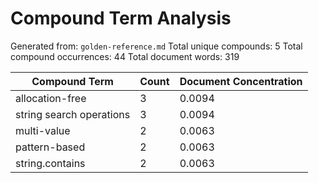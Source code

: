 # Compound Term Analysis

Generated from: `golden-reference.md`
Total unique compounds: 5
Total compound occurrences: 44
Total document words: 319

| Compound Term | Count | Document Concentration |
|---------------|-------|------------------------|
| allocation-free | 3 | 0.0094 |
| string search operations | 3 | 0.0094 |
| multi-value | 2 | 0.0063 |
| pattern-based | 2 | 0.0063 |
| string.contains | 2 | 0.0063 |
